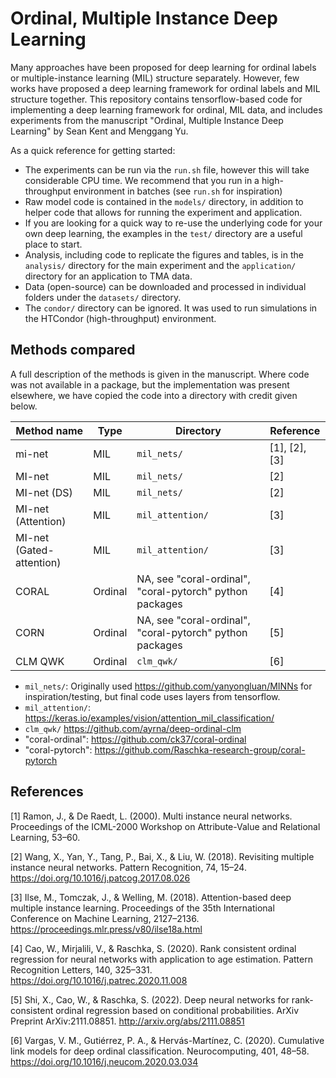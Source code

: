 # Ordinal, Multiple Instance Deep Learning

Many approaches have been proposed for deep learning for ordinal labels or multiple-instance learning (MIL) structure separately. However, few works have proposed a deep learning framework for ordinal labels and MIL structure together. This repository contains tensorflow-based code for implementing a deep learning framework for ordinal, MIL data, and includes experiments from the manuscript "Ordinal, Multiple Instance Deep Learning" by Sean Kent and Menggang Yu.

As a quick reference for getting started:

* The experiments can be run via the `run.sh` file, however this will take considerable CPU time. We recommend that you run in a high-throughput environment in batches (see `run.sh` for inspiration)
* Raw model code is contained in the `models/` directory, in addition to helper code that allows for running the experiment and application. 
* If you are looking for a quick way to re-use the underlying code for your own deep learning, the examples in the `test/` directory are a useful place to start. 
* Analysis, including code to replicate the figures and tables, is in the `analysis/` directory for the main experiment and the `application/` directory for an application to TMA data. 
* Data (open-source) can be downloaded and processed in individual folders under the `datasets/` directory. 
* The `condor/` directory can be ignored. It was used to run simulations in the HTCondor (high-throughput) environment.


## Methods compared

A full description of the methods is given in the manuscript. Where code was not available in a package, but the implementation was present elsewhere, we have copied the code into a directory with credit given below.

| Method name              | Type    | Directory                                                 | Reference     |
| ------------------------ | ------- | --------------------------------------------------------- | ------------- |
| mi-net                   | MIL     | `mil_nets/`                                               | [1], [2], [3] |
| MI-net                   | MIL     | `mil_nets/`                                               | [2]           |
| MI-net (DS)              | MIL     | `mil_nets/`                                               | [2]           |
| MI-net (Attention)       | MIL     | `mil_attention/`                                          | [3]           |
| MI-net (Gated-attention) | MIL     | `mil_attention/`                                          | [3]           |
| CORAL                    | Ordinal | NA, see "coral-ordinal",  "coral-pytorch" python packages | [4]           |
| CORN                     | Ordinal | NA, see "coral-ordinal",  "coral-pytorch" python packages | [5]           |
| CLM QWK                  | Ordinal | `clm_qwk/`                                                | [6]           |

* `mil_nets/`: Originally used <https://github.com/yanyongluan/MINNs> for inspiration/testing, but final code uses layers from tensorflow.
* `mil_attention/`: <https://keras.io/examples/vision/attention_mil_classification/>
* `clm_qwk/` <https://github.com/ayrna/deep-ordinal-clm>
* "coral-ordinal": <https://github.com/ck37/coral-ordinal>
* "coral-pytorch": <https://github.com/Raschka-research-group/coral-pytorch>

## References

[1] Ramon, J., & De Raedt, L. (2000). Multi instance neural networks. Proceedings of the ICML-2000 Workshop on Attribute-Value and Relational Learning, 53–60.

[2] Wang, X., Yan, Y., Tang, P., Bai, X., & Liu, W. (2018). Revisiting multiple instance neural networks. Pattern Recognition, 74, 15–24. https://doi.org/10.1016/j.patcog.2017.08.026

[3] Ilse, M., Tomczak, J., & Welling, M. (2018). Attention-based deep multiple instance learning. Proceedings of the 35th International Conference on Machine Learning, 2127–2136. https://proceedings.mlr.press/v80/ilse18a.html

[4] Cao, W., Mirjalili, V., & Raschka, S. (2020). Rank consistent ordinal regression for neural networks with application to age estimation. Pattern Recognition Letters, 140, 325–331. https://doi.org/10.1016/j.patrec.2020.11.008

[5] Shi, X., Cao, W., & Raschka, S. (2022). Deep neural networks for rank-consistent ordinal regression based on conditional probabilities. ArXiv Preprint ArXiv:2111.08851. http://arxiv.org/abs/2111.08851

[6] Vargas, V. M., Gutiérrez, P. A., & Hervás-Martínez, C. (2020). Cumulative link models for deep ordinal classification. Neurocomputing, 401, 48–58. https://doi.org/10.1016/j.neucom.2020.03.034
